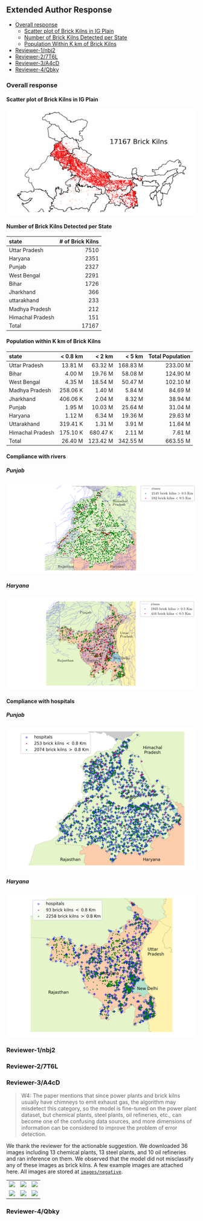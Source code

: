 ## Extended Author Response

- [Overall response](#overall-response)
    - [Scatter plot of Brick Kilns in IG Plain](#scatter-of-brick-kilns-in-indo-gangetic-plain)
    - [Number of Brick Kilns Detected per State](#number-of-brick-kilns-detected-per-state)
    - [Population Within K km of Brick Kilns](#population-within-k-km-of-brick-kilns)
- [Reviewer-1/nbj2](#reviewer-1nbj2)
- [Reviewer-2/7T6L](#reviewer-27t6l)
- [Reviewer-3/A4cD](#reviewer-3a4cd)
- [Reviewer-4/Qbky](#reviewer-4qbky)


### Overall response

#### Scatter plot of Brick Kilns in IG Plain

![](images/ig_plain_bk.png)

#### Number of Brick Kilns Detected per State

| state            |   # of Brick Kilns |
|:-----------------|-------------------:|
| Uttar Pradesh    |               7510 |
| Haryana          |               2351 |
| Punjab           |               2327 |
| West Bengal      |               2291 |
| Bihar            |               1726 |
| Jharkhand        |                366 |
| uttarakhand      |                233 |
| Madhya Pradesh   |                212 |
| Himachal Pradesh |                151 |
| Total            |              17167 |

#### Population within K km of Brick Kilns

|            state |   < 0.8 km |   < 2 km |   < 5 km |   Total Population |
|:-----------------|-----------:|---------:|---------:|-------------------:|
|    Uttar Pradesh |    13.81 M |  63.32 M | 168.83 M |           233.00 M |
|            Bihar |     4.00 M |  19.76 M |  58.08 M |           124.90 M |
|      West Bengal |     4.35 M |  18.54 M |  50.47 M |           102.10 M |
|   Madhya Pradesh |   258.06 K |   1.40 M |   5.84 M |            84.69 M |
|        Jharkhand |   406.06 K |   2.04 M |   8.32 M |            38.94 M |
|           Punjab |     1.95 M |  10.03 M |  25.64 M |            31.04 M |
|          Haryana |     1.12 M |   6.34 M |  19.36 M |            29.63 M |
|      Uttarakhand |   319.41 K |   1.31 M |   3.91 M |            11.64 M |
| Himachal Pradesh |   175.10 K | 680.47 K |   2.11 M |             7.61 M |
|            Total |    26.40 M | 123.42 M | 342.55 M |           663.55 M |

#### Compliance with rivers

##### Punjab

![](images/punjab_bk_river.png)
<!-- Fix height with original aspect ratio-->
<!-- <img src="images/punjab_bk_river.png" width="100%" height="auto"> -->

##### Haryana

![](images/haryana_bk_river.png)

#### Compliance with hospitals

##### Punjab

![](images/punjab_bk_hosp.png)

##### Haryana

![](images/haryana_bk_hosp.png)


### Reviewer-1/nbj2

### Reviewer-2/7T6L

### Reviewer-3/A4cD

> W4: The paper mentions that since power plants and brick kilns usually have chimneys to emit exhaust gas, the algorithm may misdetect this category, so the model is fine-tuned on the power plant dataset, but chemical plants, steel plants, oil refineries, etc., can become one of the confusing data sources, and more dimensions of information can be considered to improve the problem of error detection.

We thank the reviewer for the actionable suggestion. We downloaded 36 images including 13 chemical plants, 13 steel plants, and 10 oil refineries and ran inference on them. We observed that the model did not misclassify any of these images as brick kilns. A few example images are attached here. All images are stored at [`images/negative`](images/negative/).

| | | |
|:-------------------------:|:-------------------------:|:-------------------------:|
|![](images/negative/11.67,78.09.png)|![](images/negative/30.31,75.05.png)|![](images/negative/19.06,73.03.png)|
|![](images/negative/28.59,77.31.png)|![](images/negative/21.17,81.38.png)|![](images/negative/24.25,78.16.png)|

### Reviewer-4/Qbky